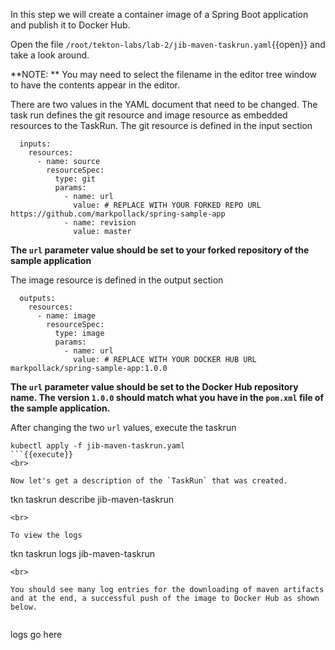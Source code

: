 In this step we will create a container image of a Spring Boot application and publish it to Docker Hub.

Open the file `/root/tekton-labs/lab-2/jib-maven-taskrun.yaml`{{open}} and take a look around.

**NOTE:  ** You may need to select the filename in the editor tree window to have the contents appear in the editor.

There are two values in the YAML document that need to be changed.
The task run defines the git resource and image resource as embedded resources to the TaskRun.
The git resource is defined in the input section

```
  inputs:
    resources:
      - name: source
        resourceSpec:
          type: git
          params:
            - name: url
              value: # REPLACE WITH YOUR FORKED REPO URL https://github.com/markpollack/spring-sample-app
            - name: revision
              value: master
```
**The `url` parameter value should be set to your forked repository of the sample application**

The image resource is defined in the output section

```
  outputs:
    resources:
      - name: image
        resourceSpec:
          type: image
          params:
            - name: url
              value: # REPLACE WITH YOUR DOCKER HUB URL markpollack/spring-sample-app:1.0.0
```

**The `url` parameter value should be set to the Docker Hub repository name.  The version `1.0.0` should match what you have in the `pom.xml` file of the sample application.**

After changing the two `url` values, execute the taskrun

```
kubectl apply -f jib-maven-taskrun.yaml
```{{execute}}
<br>

Now let's get a description of the `TaskRun` that was created.

```
tkn taskrun describe jib-maven-taskrun
```{{execute}}
<br>

To view the logs

```
tkn taskrun logs jib-maven-taskrun
```{{execute}}
<br>

You should see many log entries for the downloading of maven artifacts and at the end, a successful push of the image to Docker Hub as shown below.


```
logs go here
```




